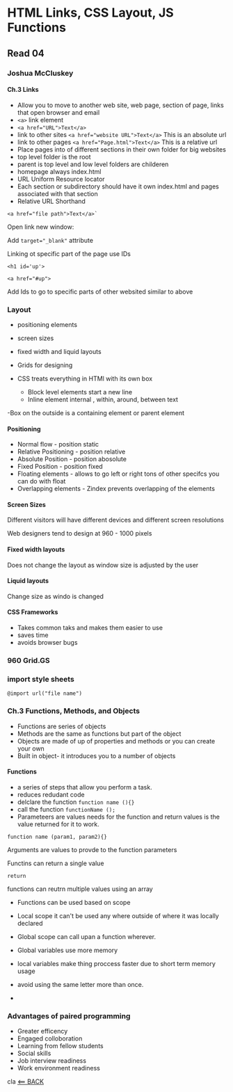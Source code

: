 # HTML Links, CSS Layout, JS Functions

## Read 04

### Joshua McCluskey

#### Ch.3 Links

- Allow you to move to another web site, web page, section of page, links that open browser and email
- `<a>` link element
- `<a href="URL">Text</a>`
- link to other sites `<a href="website URL">Text</a>` This is an absolute url
- link to other pages `<a href="Page.html">Text</a>` This is a relative url
- Place pages into of different sections in their own folder for big websites
- top level folder is the root
- parent is top level and low level folders are childeren
- homepage always index.html
- URL Uniform Resource locator
- Each section or subdirectory should have it own index.html and pages associated with that section
- Relative URL Shorthand
```
<a href="file path">Text</a>`
```

Open link new window:

Add `target="_blank"` attribute

Linking ot specific part of the page use IDs

`<h1 id='up'>`

`<a href="#up">`

Add Ids to go to specific parts of other websited similar to above

### Layout

- positioning elements
- screen sizes
- fixed width and liquid layouts
- Grids for designing

- CSS treats everything in HTMl with its own box
  - Block level elements start a new line
  - Inline element internal , within, around, between text 

-Box on the outside is a containing element or parent element

#### Positioning 

- Normal flow - position static
- Relative Positioning - position relative
- Absolute Position - position abosolute
- Fixed Position - position fixed
- Floating elements - allows to go left or right tons of other specifcs you can do with float
- Overlapping elements - Zindex prevents overlapping of the elements


#### Screen Sizes

Different visitors will have different devices and different screen resolutions

Web designers tend to design at 960 - 1000 pixels


#### Fixed width layouts

Does not change the layout as window size is adjusted by the user

#### Liquid layouts 

Change size as windo is changed


#### CSS Frameworks

- Takes common taks and makes them easier to use
- saves time
- avoids browser bugs

### 960 Grid.GS

### import style sheets

`@import url("file name")`


### Ch.3 Functions, Methods, and Objects

- Functions are series of objects
- Methods are the same as functions but part of the object
- Objects are made of up of properties and methods or you can create your own
- Built in object- it introduces you to a number of objects

#### Functions
- a series of steps that allow you perform a task.
- reduces redudant code
- delclare the function `function name (){}`
- call the function `functionName ();`
- Parameteers are values needs for the function and return values is the value returned for it to work.

 ```
 function name (param1, param2){}
 ```

Arguments are values to provde to the function parameters

Functins can return a single value

`return`

functions can reutrn multiple values using an array

- Functions can be used based on scope
- Local scope it can't be used any where outside of where it was locally declared
- Global scope can call upan a function wherever.

- Global variables use more memory
- local variables make thing proccess faster due to short term memory usage
- avoid using the same letter more than once.

-
### Advantages of paired programming

- Greater efficency
- Engaged colloboration
- Learning from fellow students
- Social skills
- Job interview readiness
- Work environment readiness

cla
[<== BACK](reading-notes/README.md)
